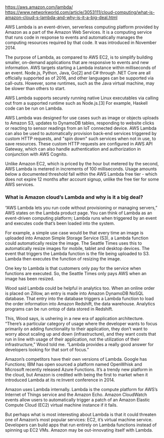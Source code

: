 https://aws.amazon.com/lambda/  
https://www.networkworld.com/article/3053111/cloud-computing/what-is-amazon-cloud-s-lambda-and-why-is-it-a-big-deal.html  

AWS Lambda is an event-driven, serverless computing platform provided by Amazon as a part of the Amazon Web Services. It is a computing service that runs code in response to events and automatically manages the computing resources required by that code. It was introduced in November 2014.

The purpose of Lambda, as compared to AWS EC2, is to simplify building smaller, on-demand applications that are responsive to events and new information. AWS targets starting a Lambda instance within milliseconds of an event. Node.js, Python, Java, Go[2] and C# through .NET Core are all officially supported as of 2016, and other languages can be supported via call-outs. However, some runtimes, such as the Java virtual machine, may be slower than others to start.

AWS Lambda supports securely running native Linux executables via calling out from a supported runtime such as Node.js.[3] For example, Haskell code can be run on Lambda.

AWS Lambda was designed for use cases such as image or objects uploads to Amazon S3, updates to DynamoDB tables, responding to website clicks or reacting to sensor readings from an IoT connected device. AWS Lambda can also be used to automatically provision back-end services triggered by custom HTTP requests, and "spin down" such services when not in use, to save resources. These custom HTTP requests are configured in AWS API Gateway, which can also handle authentication and authorization in conjunction with AWS Cognito.

Unlike Amazon EC2, which is priced by the hour but metered by the second, AWS Lambda is metered in increments of 100 milliseconds. Usage amounts below a documented threshold fall within the AWS Lambda free tier - which does not expire 12 months after account signup, unlike the free tier for some AWS services.

### What is Amazon cloud’s Lambda and why is it a big deal? 

“AWS Lambda lets you run code without provisioning or managing servers,” AWS states on the Lambda product page. You can think of Lambda as an event-driven computing platform; Lambda runs when triggered by an event and executes code that’s been loaded into the system.

For example, a simple use case would be that every time an image is uploaded into Amazon Simple Storage Service (S3), a Lambda function could automatically resize the image. The Seattle Times uses this to automatically resize images for mobile, tablet and desktop devices. The event that triggers the Lambda function is the file being uploaded to S3. Lambda then executes the function of resizing the image.

One key to Lambda is that customers only pay for the service when functions are executed. So, the Seattle Times only pays AWS when an image has been resized. 

Wood said Lambda could be helpful in analytics too. When an online order is placed on Zillow, an entry is made into Amazon DynamoDB NoSQL database. That entry into the database triggers a Lambda function to load the order information into Amazon Redshift, the data warehouse. Analytics programs can be run ontop of data stored in Redshift.

This, Wood says, is ushering in a new era of application architecture. “There’s a particular category of usage where the developer wants to focus primarily on adding functionality to their application, they don’t want to worry about scaling up and down (infrastructure), and they want costs that run in line with usage of their application, not the utilization of their infrastructure,” Wood told me. “Lambda provides a really good answer for developers looking for that sort of focus.”

Amazon’s competitors have their own versions of Lambda. Google has Functions; IBM has open sourced a platform named OpenWhisk and Microsoft recently released Azure Functions. It’s a trendy new platform in the cloud, but Amazon is credited with being the first to market when it introduced Lambda at its re:Invent conference in 2014.

Amazon uses Lambda internally. Lambda is the compute platform for AWS’s Internet of Things service and the Amazon Echo. Amazon CloudWatch events allow users to automatically trigger a patch of an Amazon Elastic Compute Cloud (EC2) virtual machine instance if it fails.

But perhaps what is most interesting about Lambda is that it could threaten one of Amazon’s most popular services: EC2, it’s virtual machine service. Developers can build apps that run entirely on Lambda functions instead of spinning up EC2 VMs. Amazon may be out-innovating itself with Lambda.

